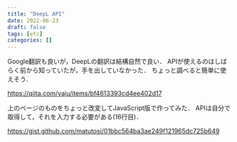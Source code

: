 ```yaml
---
title: "DeepL API"
date: 2022-06-23
draft: false
tags: [etc]
categories: []
---
```


Google翻訳も良いが，DeepLの翻訳は結構自然で良い．
APIが使えるのはしばらく前から知っていたが，手を出していなかった．
ちょっと調べると簡単に使えそう．

https://qiita.com/yaju/items/bf4613393cd4ee402d17

上のページのものをちょっと改変してJavaScript版で作ってみた．
APIは自分で取得して，それを入力する必要がある(16行目)．

https://gist.github.com/matutosi/01bbc564ba3ae249f121965dc725b649
